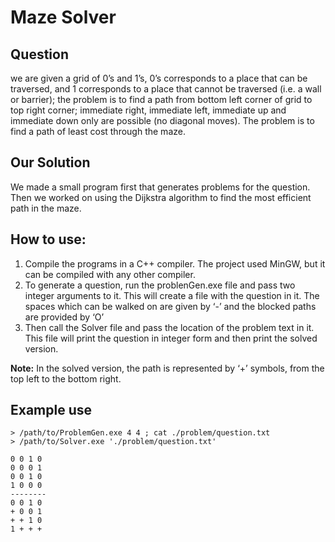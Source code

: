 # Maze Solver

## Question

we are given a grid of 0’s and 1’s, 0’s corresponds to a place that can be traversed, and 1 corresponds to a place that cannot be traversed (i.e. a wall or barrier); the problem is to find a path from bottom left corner of grid to top right corner; immediate right, immediate left, immediate up and immediate down only are possible (no diagonal moves). The problem is to find a path of least cost through the maze.

## Our Solution

We made a small program first that generates problems for the question. Then we worked on using the Dijkstra algorithm to find the most efficient path in the maze.

## How to use:

1. Compile the programs in a C++ compiler. The project used MinGW, but it can be compiled with any other compiler.
2. To generate a question, run the problenGen.exe file and pass two integer arguments to it. This will create a file with the question in it. The spaces which can be walked on are given by ‘-’ and the blocked paths are provided by ‘O’
4. Then call the Solver file and pass the location of the problem text in it. This file will print the question in integer form and then print the solved version.

**Note:** In the solved version, the path is represented by ‘+’ symbols, from the top left to the bottom right.

## Example use

```shell
> /path/to/ProblemGen.exe 4 4 ; cat ./problem/question.txt
> /path/to/Solver.exe './problem/question.txt'
```

```
0 0 1 0
0 0 0 1
0 0 1 0
1 0 0 0
--------
0 0 1 0
+ 0 0 1
+ + 1 0
1 + + +
```
